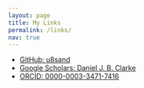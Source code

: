```yaml
---
layout: page
title: My Links
permalink: /links/
nav: true
---
```


- [GitHub: u8sand](https://github.com/u8sand)
- [Google Scholars: Daniel J. B. Clarke](https://scholar.google.com/citations?user=y8-c7TkAAAAJ)
- [ORCID: 0000-0003-3471-7416](https://orcid.org/0000-0003-3471-7416)
